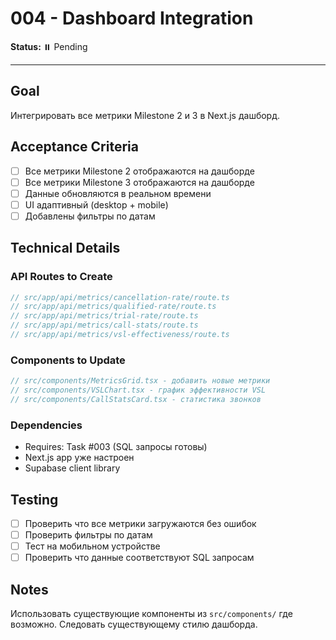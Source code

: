 # 004 - Dashboard Integration

**Status:** ⏸️ Pending

---

## Goal

Интегрировать все метрики Milestone 2 и 3 в Next.js дашборд.

## Acceptance Criteria

- [ ] Все метрики Milestone 2 отображаются на дашборде
- [ ] Все метрики Milestone 3 отображаются на дашборде
- [ ] Данные обновляются в реальном времени
- [ ] UI адаптивный (desktop + mobile)
- [ ] Добавлены фильтры по датам

## Technical Details

### API Routes to Create

```typescript
// src/app/api/metrics/cancellation-rate/route.ts
// src/app/api/metrics/qualified-rate/route.ts
// src/app/api/metrics/trial-rate/route.ts
// src/app/api/metrics/call-stats/route.ts
// src/app/api/metrics/vsl-effectiveness/route.ts
```

### Components to Update

```typescript
// src/components/MetricsGrid.tsx - добавить новые метрики
// src/components/VSLChart.tsx - график эффективности VSL
// src/components/CallStatsCard.tsx - статистика звонков
```

### Dependencies
- Requires: Task #003 (SQL запросы готовы)
- Next.js app уже настроен
- Supabase client library

## Testing

- [ ] Проверить что все метрики загружаются без ошибок
- [ ] Проверить фильтры по датам
- [ ] Тест на мобильном устройстве
- [ ] Проверить что данные соответствуют SQL запросам

## Notes

Использовать существующие компоненты из `src/components/` где возможно.
Следовать существующему стилю дашборда.
